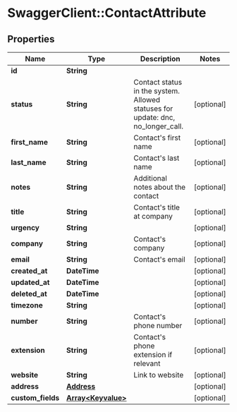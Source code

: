 # SwaggerClient::ContactAttribute

## Properties
Name | Type | Description | Notes
------------ | ------------- | ------------- | -------------
**id** | **String** |  | 
**status** | **String** | Contact status in the system. Allowed statuses for update: dnc, no_longer_call. | [optional] 
**first_name** | **String** | Contact&#39;s first name | [optional] 
**last_name** | **String** | Contact&#39;s last name | [optional] 
**notes** | **String** | Additional notes about the contact | [optional] 
**title** | **String** | Contact&#39;s title at company | [optional] 
**urgency** | **String** |  | [optional] 
**company** | **String** | Contact&#39;s company | [optional] 
**email** | **String** | Contact&#39;s email | [optional] 
**created_at** | **DateTime** |  | [optional] 
**updated_at** | **DateTime** |  | [optional] 
**deleted_at** | **DateTime** |  | [optional] 
**timezone** | **String** |  | [optional] 
**number** | **String** | Contact&#39;s phone number | [optional] 
**extension** | **String** | Contact&#39;s phone extension if relevant | [optional] 
**website** | **String** | Link to website | [optional] 
**address** | [**Address**](Address.md) |  | [optional] 
**custom_fields** | [**Array&lt;Keyvalue&gt;**](Keyvalue.md) |  | [optional] 


